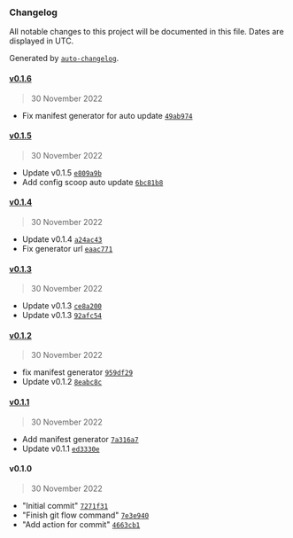 ### Changelog

All notable changes to this project will be documented in this file. Dates are displayed in UTC.

Generated by [`auto-changelog`](https://github.com/CookPete/auto-changelog).

#### [v0.1.6](https://github.com/buatan/service-api-data-cli/compare/v0.1.5...v0.1.6)

> 30 November 2022

- Fix manifest generator for auto update [`49ab974`](https://github.com/buatan/service-api-data-cli/commit/49ab974a4a3b8a467b8af17c627032a5d069bd35)

#### [v0.1.5](https://github.com/buatan/service-api-data-cli/compare/v0.1.4...v0.1.5)

> 30 November 2022

- Update v0.1.5 [`e809a9b`](https://github.com/buatan/service-api-data-cli/commit/e809a9b3f2f7bc7f9207b25e59777ad74d8d6f17)
- Add config scoop auto update [`6bc81b8`](https://github.com/buatan/service-api-data-cli/commit/6bc81b86b73a5a50ee0ef9fb5615f3f8b9e0a9e0)

#### [v0.1.4](https://github.com/buatan/service-api-data-cli/compare/v0.1.3...v0.1.4)

> 30 November 2022

- Update v0.1.4 [`a24ac43`](https://github.com/buatan/service-api-data-cli/commit/a24ac431d855c2258b3c63ed04f21705bc7d241f)
- Fix generator url [`eaac771`](https://github.com/buatan/service-api-data-cli/commit/eaac771acf570a35ac44877e8a0691ecda713de0)

#### [v0.1.3](https://github.com/buatan/service-api-data-cli/compare/v0.1.2...v0.1.3)

> 30 November 2022

- Update v0.1.3 [`ce8a200`](https://github.com/buatan/service-api-data-cli/commit/ce8a2005c1c5396e86f6a2b846798a9a33c0159c)
- Update v0.1.3 [`92afc54`](https://github.com/buatan/service-api-data-cli/commit/92afc54d60bf83f65b7b259fe5213dfa8acd608f)

#### [v0.1.2](https://github.com/buatan/service-api-data-cli/compare/v0.1.1...v0.1.2)

> 30 November 2022

- fix manifest generator [`959df29`](https://github.com/buatan/service-api-data-cli/commit/959df2935374152e51e3536461b360c28bcaabd1)
- Update v0.1.2 [`8eabc8c`](https://github.com/buatan/service-api-data-cli/commit/8eabc8c955090cc43e10ca127b2a5dc714da9fec)

#### [v0.1.1](https://github.com/buatan/service-api-data-cli/compare/v0.1.0...v0.1.1)

> 30 November 2022

- Add manifest generator [`7a316a7`](https://github.com/buatan/service-api-data-cli/commit/7a316a70e473fc74cefa3900b62cd3bc23f66d60)
- Update v0.1.1 [`ed3330e`](https://github.com/buatan/service-api-data-cli/commit/ed3330ec7c42711a38197fe1ce9f5de781da8c48)

#### v0.1.0

> 30 November 2022

- "Initial commit" [`7271f31`](https://github.com/buatan/service-api-data-cli/commit/7271f312bc51444eda945631eb25ed8e56d8642d)
- "Finish git flow command" [`7e3e940`](https://github.com/buatan/service-api-data-cli/commit/7e3e94074a683848ed5d328b94a80c8fb5856aa3)
- "Add action for commit" [`4663cb1`](https://github.com/buatan/service-api-data-cli/commit/4663cb14f8e6dc399ddfc47ef21bfdb43d46c892)
